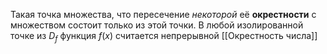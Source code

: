 Такая точка множества, что пересечение _некоторой_ её __окрестности__ с множеством состоит только из этой точки.
В любой изолированной точке из $D_{f}$ функция $f(x)$ считается непрерывной 
[[Окрестность числа]]
